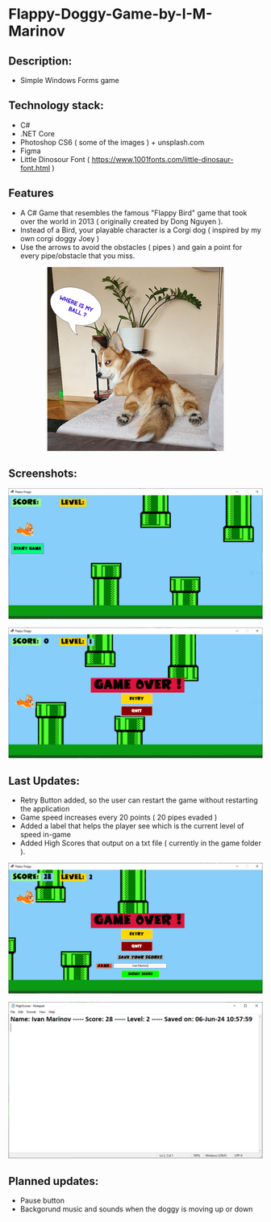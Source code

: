 # Flappy-Doggy-Game-by-I-M-Marinov

## Description:

- Simple Windows Forms game
  
## Technology stack:
- C#
- .NET Core
- Photoshop CS6 ( some of the images ) + unsplash.com
- Figma
- Little Dinosour Font ( https://www.1001fonts.com/little-dinosaur-font.html )
  

## Features
- A C# Game that resembles the famous "Flappy Bird" game that took over the world in 2013 ( originally created by Dong Nguyen ).
- Instead of a Bird, your playable character is a Corgi dog ( inspired by my own corgi doggy Joey ) 
- Use the arrows to avoid the obstacles ( pipes ) and gain a point for every pipe/obstacle that you miss.

<p align="center">
<img src="./joey-png.png">
</p>

## Screenshots: 

<p align="center">
<img src="./flappy-doggie-game.PNG">
</p>

<p align="center">
<img src="./flappy-doggie-game4.PNG">
</p>

## Last Updates: 

- Retry Button added, so the user can restart the game without restarting the application
- Game speed increases every 20 points ( 20 pipes evaded )
- Added a label that helps the player see which is the current level of speed in-game
- Added High Scores that output on a txt file ( currently in the game folder ).

<p align="center">
<img src="./high-scores1.png">
</p>

<p align="center">
<img src="./high-scores2.png">
</p>


## Planned updates:


- Pause button
- Backgorund music and sounds when the doggy is moving up or down 

  








 
